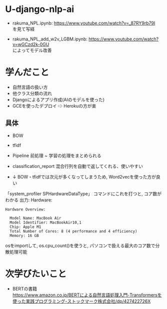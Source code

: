# U-django-nlp-ai

* rakuma_NPL.ipynb:
https://www.youtube.com/watch?v=_87RY9rb79I <br>
を見て写経

* rakuma_NPL_add_w2v_LGBM.ipynb:
https://www.youtube.com/watch?v=wGCzd2k-0GU <br>
によってモデル改善


# 学んだこと
* 自然言語の扱い方
* 他クラス分類の流れ
* Djangoによるアプリ作成(AIのモデルを使った)
* GCEを使ったデプロイ ⇨ Herokuの方が楽

## 具体
* BOW
* tfidf
* Pipeline
前処理 ~ 学習の処理をまとめられる

* classification_report
混合行列を自動で返してくれる、使いやすい

* ↓
BOW・tfidfでは次元が多くなってしまうため, Word2vecを使った方が良い

「system_profiler SPHardwareDataType」
コマンドにこれを打つと, コア数がわかる
出力:
Hardware:

    Hardware Overview:

      Model Name: MacBook Air
      Model Identifier: MacBookAir10,1
      Chip: Apple M1
      Total Number of Cores: 8 (4 performance and 4 efficiency)
      Memory: 16 GB
      
 osをimportして, os.cpu_count()を使うと, パソコンで扱える最大のコア数で分散処理可能

# 次学びたいこと
* BERTの書籍 <br>
https://www.amazon.co.jp/BERTによる自然言語処理入門-Transformersを使った実践プログラミング-ストックマーク株式会社/dp/427422726X
